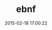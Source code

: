 ---
layout: post
title:  "ebnf"
repo:   "gkellogg/ebnf"
date:   2015-02-18 17:00:22
gemurl: http://github.com/gkellogg/ebnf
---